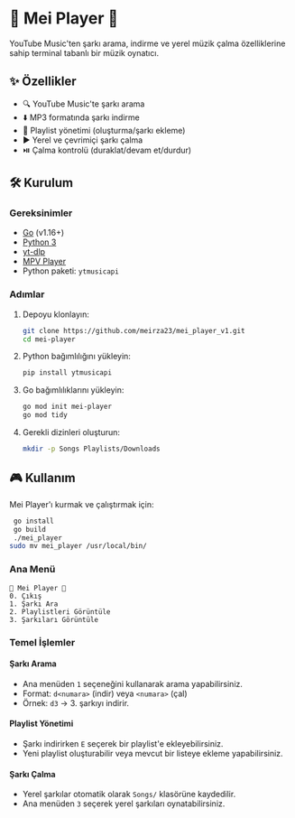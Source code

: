 # 🎵 Mei Player 🎵

YouTube Music'ten şarkı arama, indirme ve yerel müzik çalma özelliklerine sahip terminal tabanlı bir müzik oynatıcı.

## ✨ Özellikler
- 🔍 YouTube Music'te şarkı arama
- ⬇️ MP3 formatında şarkı indirme
- 📁 Playlist yönetimi (oluşturma/şarkı ekleme)
- ▶️ Yerel ve çevrimiçi şarkı çalma
- ⏯️ Çalma kontrolü (duraklat/devam et/durdur)

## 🛠️ Kurulum

### Gereksinimler
- [Go](https://golang.org/dl/) (v1.16+)
- [Python 3](https://www.python.org/downloads/)
- [yt-dlp](https://github.com/yt-dlp/yt-dlp#installation)
- [MPV Player](https://mpv.io/installation/)
- Python paketi: `ytmusicapi`

### Adımlar
1. Depoyu klonlayın:
   ```bash
   git clone https://github.com/meirza23/mei_player_v1.git
   cd mei-player
   ```
2. Python bağımlılığını yükleyin:
   ```bash
   pip install ytmusicapi
   ```
3. Go bağımlılıklarını yükleyin:
   ```bash
   go mod init mei-player
   go mod tidy
   ```
4. Gerekli dizinleri oluşturun:
   ```bash
   mkdir -p Songs Playlists/Downloads
   ```

## 🎮 Kullanım

Mei Player'ı kurmak ve çalıştırmak için:
```bash
 go install
 go build
 ./mei_player
sudo mv mei_player /usr/local/bin/
```

### Ana Menü
```
🎵 Mei Player 🎵
0. Çıkış
1. Şarkı Ara
2. Playlistleri Görüntüle
3. Şarkıları Görüntüle
```

### Temel İşlemler

#### Şarkı Arama
- Ana menüden `1` seçeneğini kullanarak arama yapabilirsiniz.
- Format: `d<numara>` (indir) veya `<numara>` (çal)
- Örnek: `d3` → 3. şarkıyı indirir.

#### Playlist Yönetimi
- Şarkı indirirken `E` seçerek bir playlist'e ekleyebilirsiniz.
- Yeni playlist oluşturabilir veya mevcut bir listeye ekleme yapabilirsiniz.

#### Şarkı Çalma
- Yerel şarkılar otomatik olarak `Songs/` klasörüne kaydedilir.
- Ana menüden `3` seçerek yerel şarkıları oynatabilirsiniz.

